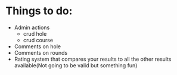 # Things to do:
- Admin actions
    - crud hole
    - crud course
- Comments on hole
- Comments on rounds
- Rating system that compares your results to all the other results available(Not going to be valid but something fun)